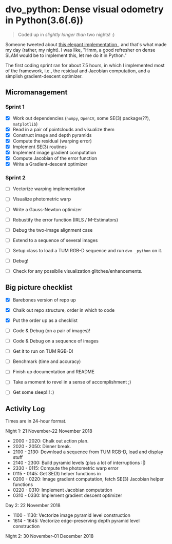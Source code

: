 # dvo_python: Dense visual odometry in Python(3.6(.6)) 
> Coded up in _slightly longer than_ two nights! :)

Someone tweeted about [this elegant implementation ](https://github.com/muskie82/simple_dvo), and that's what made my day (rather, my night). I was like, "Hmm, a good refresher on dense SLAM would be to implement this, let me do it in Python."

The first coding sprint ran for about 7.5 hours, in which I implemented most of the framework, i.e., the residual and Jacobian computation, and a simplish gradient-descent optimizer. 


## Micromanagement

### Sprint 1
- [x] Work out dependencies (`numpy`, `OpenCV`, some SE(3) package(??), `matplotlib`)
- [x] Read in a pair of pointclouds and visualize them
- [x] Construct image and depth pyramids
- [x] Compute the residual (warping error)
- [x] Implement SE(3) routines
- [x] Implement image gradient computation
- [x] Compute Jacobian of the error function
- [x] Write a Gradient-descent optimizer

### Sprint 2
- [ ] Vectorize warping implementation
- [ ] Visualize photometric warp
- [ ] Write a Gauss-Newton optimizer
- [ ] Robustify the error function (IRLS / M-Estimators)
- [ ] Debug the two-image alignment case
- [ ] Extend to a sequence of several images
- [ ] Setup class to load a TUM RGB-D sequence and run `dvo _python` on it.
- [ ] Debug!
- [ ] Check for any possibile visualization glitches/enhancements.


## Big picture checklist

- [x] Barebones version of repo up
- [x] Chalk out repo structure, order in which to code
- [x] Put the order up as a checklist
- [ ] Code & Debug (on a pair of images)!
- [ ] Code & Debug on a sequence of images
- [ ] Get it to run on TUM RGB-D!
- [ ] Benchmark (time and accuracy)
- [ ] Finish up documentation and README
- [ ] Take a moment to revel in a sense of accomplishment ;)
- [ ] Get some sleep!!! :)


## Activity Log

Times are in 24-hour format.

Night 1: 21 November-22 November 2018
* 2000 - 2020: Chalk out action plan.
* 2020 - 2050: Dinner break.
* 2100 - 2130: Download a sequence from TUM RGB-D, load and display stuff
* 2140 - 2300: Build pyramid levels (plus a lot of interruptions :|)
* 2330 - 0115: Compute the photometric warp error
* 0115 - 0145: Get SE(3) helper functions in
* 0200 - 0220: Image gradient computation, fetch SE(3) Jacobian helper functions
* 0220 - 0310: Implement Jacobian computation
* 0310 - 0330: Implement gradient descent optimizer

Day 2: 22 November 2018
* 1100 - 1130: Vectorize image pyramid level construction
* 1614 - 1645: Vectorize edge-preserving depth pyramid level construction

Night 2: 30 November-01 December 2018
